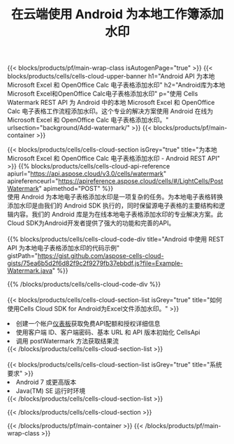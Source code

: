 ﻿---
title: 在云端使用 Android 为本地工作簿添加水印
description: 用于为 Microsoft Excel 和 Android OpenOffice Calc 添加水印的云 API 和 SDK。通过Cells Cloud API SDK for Android为本地电子表格添加水印。
---
{{< blocks/products/pf/main-wrap-class isAutogenPage="true" >}}
{{< blocks/products/cells/cells-cloud-upper-banner h1="Android API 为本地 Microsoft Excel 和 OpenOffice Calc 电子表格添加水印" h2="Android库为本地Microsoft Excel和OpenOffice Calc电子表格添加水印" p="使用 Cells Watermark REST API 为 Android 中的本地 Microsoft Excel 和 OpenOffice Calc 电子表格工作流程添加水印。这个专业的解决方案使用 Android 在线为 Microsoft Excel 和 OpenOffice Calc 电子表格添加水印。" urlsection="background/Add-watermark/" >}}
{{< blocks/products/pf/main-container >}}

{{< blocks/products/cells/cells-cloud-section isGrey="true" title="为本地 Microsoft Excel 和 OpenOffice Calc 电子表格添加水印 - Android REST API" >}}
{{% blocks/products/cells/cells-cloud-api-reference apiurl="https://api.aspose.cloud/v3.0/cells/watermark" apireferenceurl="https://apireference.aspose.cloud/cells/#/LightCells/PostWatermark" apimethod="POST" %}}
<br/>
使用 Android 为本地电子表格添加水印是一项复杂的任务。为本地电子表格转换添加水印是由我们的 Android SDK 执行的，同时保留源电子表格的主要结构和逻辑内容。我们的 Android 库是为在线本地电子表格添加水印的专业解决方案。此Cloud SDK为Android开发者提供了强大的功能和完善的API。
<br/>
<br/>
{{% blocks/products/cells/cells-cloud-code-div title="Android 中使用 REST API 为本地电子表格添加水印的代码示例" gistPath="https://gist.github.com/aspose-cells-cloud-gists/75ea6b5d2f6d82f9c2f9279fb37ebbdf.js?file=Example-Watermark.java" %}}
  
{{% /blocks/products/cells/cells-cloud-code-div %}}
<br/>
<br/>
{{< blocks/products/cells/cells-cloud-section-list isGrey="true" title="如何使用Cells Cloud SDK for Android为Excel文件添加水印。" >}}
<li>创建一个帐户<a href="https://dashboard.aspose.cloud/">仪表板</a>获取免费API配额和授权详细信息</li>
<li>使用客户端 ID、客户端密码、基本 URL 和 API 版本初始化 CellsApi</li>
<li>调用 postWatermark 方法获取结果流</li>
{{< /blocks/products/cells/cells-cloud-section-list >}}
<br/>
<br/>
{{< blocks/products/cells/cells-cloud-section-list isGrey="true" title="系统要求" >}}
<li>Android 7 或更高版本</li>
<li>Java(TM) SE 运行时环境</li>
{{< /blocks/products/cells/cells-cloud-section-list >}}

{{< /blocks/products/cells/cells-cloud-section >}}

{{< /blocks/products/pf/main-container >}}
{{< /blocks/products/pf/main-wrap-class >}}
